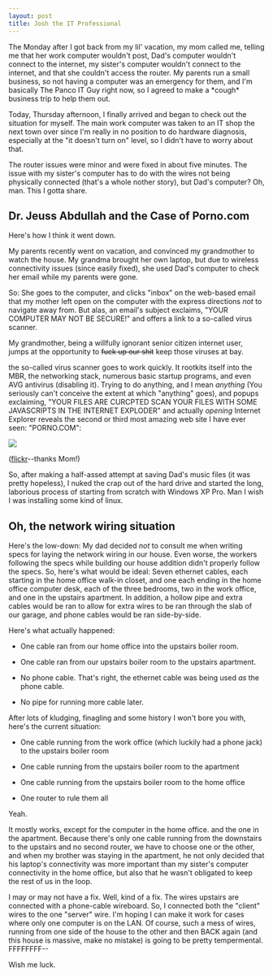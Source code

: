 ```yaml
---
layout: post
title: Josh the IT Professional
---
```


The Monday after I got back from my lil' vacation, my mom called me, telling me that her work computer wouldn't post, Dad's computer wouldn't connect to the internet, my sister's computer wouldn't connect to the internet, and that she couldn't access the router. My parents run a small business, so not having a computer was an emergency for them, and I'm basically The Panco IT Guy right now, so I agreed to make a \*cough\* business trip to help them out.

Today, Thursday afternoon, I finally arrived and began to check out the situation for myself. The main work computer was taken to an IT shop the next town over since I'm really in no position to do hardware diagnosis, especially at the "it doesn't turn on" level, so I didn't have to worry about that.

The router issues were minor and were fixed in about five minutes. The issue with my sister's computer has to do with the wires not being physically connected (that's a whole nother story), but Dad's computer? Oh, man. This I gotta share.

## Dr. Jeuss Abdullah and the Case of Porno.com

Here's how I think it went down.

My parents recently went on vacation, and convinced my grandmother to watch the house. My grandma brought her own laptop, but due to wireless connectivity issues (since easily fixed), she used Dad's computer to check her email while my parents were gone.

So: She goes to the computer, and clicks "inbox" on the web-based email that my mother left open on the computer with the express directions *not* to navigate away from. But alas, an email's subject exclaims, "YOUR COMPUTER MAY NOT BE SECURE!" and offers a link to a so-called virus scanner.

My grandmother, being a willfully ignorant senior citizen internet user, jumps at the opportunity to <s>fuck up our shit</s> keep those viruses at bay.

the so-called virus scanner goes to work quickly. It rootkits itself into the MBR, the networking stack, numerous basic startup programs, and even AVG antivirus (disabling it). Trying to do anything, and I mean *anything* (You seriously can't conceive the extent at which "anything" goes), and popups exclaiming, "YOUR FILES ARE CURCPTED SCAN YOUR FILES WITH SOME JAVASCRIPTS IN THE INTERNET EXPLODER" and actually *opening* Internet Explorer reveals the second or third most amazing web site I have ever seen: "PORNO.COM":

![](http://farm5.static.flickr.com/4098/4776109583_e46b83ce44.jpg)

([flickr](http://www.flickr.com/photos/jesusabdullah/4776109583/)--thanks Mom!)

So, after making a half-assed attempt at saving Dad's music files (it was pretty hopeless), I nuked the crap out of the hard drive and started the long, laborious process of starting from scratch with Windows XP Pro. Man I wish I was installing some kind of linux.

## Oh, the network wiring situation

Here's the low-down:  My dad decided *not* to consult me when writing specs for laying the network wiring in our house. Even worse, the workers following the specs while building our house addition didn't properly follow the specs.  So, here's what would be ideal: Seven ethernet cables, each starting in the home office walk-in closet, and one each ending in the home office computer desk, each of the three bedrooms, two in the work office, and one in the upstairs apartment. In addition, a hollow pipe and extra cables would be ran to allow for extra wires to be ran through the slab of our garage, and phone cables would be ran side-by-side.

Here's what actually happened:

* One cable ran from our home office into the upstairs boiler room.

* One cable ran from our upstairs boiler room to the upstairs apartment.

* No phone cable. That's right, the ethernet cable was being used *as* the phone cable.

* No pipe for running more cable later.

After lots of kludging, finagling and some history I won't bore you with, here's the current situation:

* One cable running from the work office (which luckily had a phone jack) to the upstairs boiler room

* One cable running from the upstairs boiler room to the apartment

* One cable running from the upstairs boiler room to the home office

* One router to rule them all

Yeah.

It mostly works, except for the computer in the home office. and the one in the apartment. Because there's only one cable running from the downstairs to the upstairs and no second router, we have to choose one or the other, and when my brother was staying in the apartment, he not only decided that his laptop's connectivity was more important than my sister's computer connectivity in the home office, but also that he wasn't obligated to keep the rest of us in the loop.

I may or may not have a fix. Well, kind of a fix.  The wires upstairs are connected with a phone-cable wireboard.  So, I connected both the "client" wires to the one "server" wire. I'm hoping I can make it work for cases where only one computer is on the LAN. Of course, such a mess of wires, running from one side of the house to the other and then BACK again (and this house is massive, make no mistake) is going to be pretty tempermental. FFFFFFFF--

Wish me luck.
